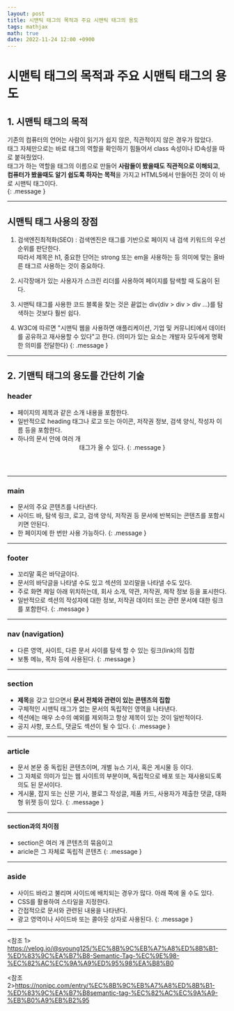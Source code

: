 ```yaml
---
layout: post
title: 시맨틱 태그의 목적과 주요 시맨틱 태그의 용도
tags: mathjax
math: true
date: 2022-11-24 12:00 +0900
---
```


# 시맨틱 태그의 목적과 주요 시맨틱 태그의 용도

## 1. 시맨틱 태그의 목적

기존의 컴퓨터의 언어는 사람이 읽기가 쉽지 않은, 직관적이지 않은 경우가 많았다.<br>
태그 자체만으로는 바로 태그의 역할을 확인하기 힘들어서 class 속성이나 ID속성을 따로 붙혀줬었다.<br>
태그가 하는 역할을 태그의 이름으로 만들어 **사람들이 봤을때도 직관적으로 이해되고**,
**컴퓨터가 봤을때도 알기 쉽도록 하자는 목적**을 가지고 HTML5에서 만들어진 것이 이 바로 시맨틱 태그이다.<br>
{: .message }

---
## 시맨틱 태그 사용의 장점

1. 검색엔진최적화(SEO) : 검색엔진은 태그를 기반으로 페이지 내 검색 키워드의 우선순위를 판단한다.<br>
따라서 제목은 h1, 중요한 단어는 strong 또는 em을 사용하는 등 의미에 맞는 올바른 태그르 사용하는 것이 중요하다.

2. 시각장애가 있는 사용자가 스크린 리더를 사용하여 페이지를 탐색할 때 도움이 된다.

3. 시맨틱 태그를 사용한 코드 블록을 찾는 것은 끝없는 div(div > div > div ...)를 탐색하는 것보다 훨씬 쉽다.

4. W3C에 따르면 "시맨틱 웹을 사용하면 애플리케이션, 기업 및 커뮤니티에서 데이터를 공유하고 재사용할 수 있다"고 한다. (의미가 있는 요소는 개발자 모두에게 명확한 의미를 전달한다)
{: .message }

---
## 2. 기맨틱 태그의 용도를 간단히 기술

### header

- 페이지의 제목과 같은 소개 내용을 포함한다.
- 일반적으로 heading 태그나 로고 또는 아이콘, 저작권 정보, 검색 양식, 작성자 이름 등을 포함한다.
- 하나의 문서 안에 여러 개<header> 태그가 올 수 있다.
{: .message }

---
### main

- 문서의 주요 콘텐츠를 나타낸다.
- 사이드 바, 탐색 링크, 로고, 검색 양식, 저작권 등 문서에 반복되는 콘텐츠를 포함시키면 안된다.
- 한 페이지에 한 번만 사용 가능하다.
{: .message }

---
### footer

- 꼬리말 혹은 바닥글이다.
- 문서의 바닥글을 나타낼 수도 있고 섹션의 꼬리말을 나타낼 수도 있다.
- 주로 화면 제일 아래 위치하는데, 회사 소개, 약관, 저작권, 제작 정보 등을 표시한다.
- 일반적으로 섹션의 작성자에 대한 정보, 저작권 데이터 또는 관련 문서에 대한 링크를 포함한다.
{: .message }

---
### nav (navigation)

- 다른 영역, 사이트, 다른 문서 사이를 탐색 할 수 있는 링크(link)의 집합
- 보통 메뉴, 목차 등에 사용된다.
{: .message }

---
### section

- **제목**을 갖고 있으면서 **문서 전체와 관련이 있는 콘텐츠의 집합**
- 구체적인 시맨틱 태그가 없는 문서의 독립적인 영역을 나타낸다.
- 섹션에는 매우 소수의 예외를 제외하고 항상 제목이 있는 것이 일반적이다.
- 공지 사항, 포스트, 댓글도 섹션이 될 수 있다.
{: .message }

---
### article

- 문서 본문 중 독립된 콘텐츠이며, 개별 뉴스 기사, 혹은 게시물 등 이다.
- 그 자체로 의미가 있는 웹 사이트의 부분이며, 독립적으로 배포 또는 재사용되도록 의도 된 문서이다.
- 게시물, 잡지 또는 신문 기사, 블로그 작성글, 제품 카드, 사용자가 제출한 댓글, 대화형 위젯 등이 있다.
{: .message }

---
####  section과의 차이점
- section은 여러 개 콘텐츠의 묶음이고
- aricle은 그 자체로 독립적 콘텐츠
{: .message }

---
### aside

- 사이드 바라고 불리며 사이드에 배치되는 경우가 많다. 아래 쪽에 올 수도 있다.
- CSS를 활용하여 스타일을 지정한다.
- 간접적으로 문서와 관련된 내용을 나타낸다.
- 광고 영역이나 사이드바 또는 콜아웃 상자로 사용된다.
{: .message }


---
<참조 1> https://velog.io/@syoung125/%EC%8B%9C%EB%A7%A8%ED%8B%B1-%ED%83%9C%EA%B7%B8-Semantic-Tag-%EC%9E%98-%EC%82%AC%EC%9A%A9%ED%95%98%EA%B8%B0

<참조 2>https://nonipc.com/entry/%EC%8B%9C%EB%A7%A8%ED%8B%B1-%ED%83%9C%EA%B7%B8semantic-tag-%EC%82%AC%EC%9A%A9-%EB%B0%A9%EB%B2%95